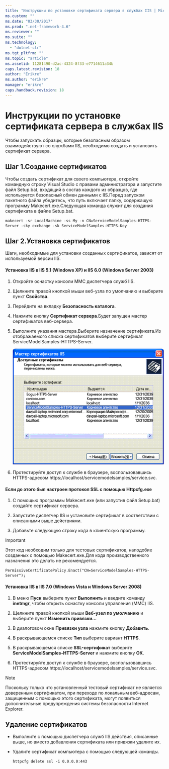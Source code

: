 ```yaml
---
title: "Инструкции по установке сертификата сервера в службах IIS | Microsoft Docs"
ms.custom: ""
ms.date: "03/30/2017"
ms.prod: ".net-framework-4.6"
ms.reviewer: ""
ms.suite: ""
ms.technology: 
  - "dotnet-clr"
ms.tgt_pltfrm: ""
ms.topic: "article"
ms.assetid: 11281490-d2ac-4324-8f33-e7714611a34b
caps.latest.revision: 18
author: "Erikre"
ms.author: "erikre"
manager: "erikre"
caps.handback.revision: 18
---
```

# Инструкции по установке сертификата сервера в службах IIS
Чтобы запускать образцы, которые безопасным образом взаимодействуют со службами IIS, необходимо создать и установить сертификат сервера.  
  
## Шаг 1.Создание сертификатов  
 Чтобы создать сертификат для своего компьютера, откройте командную строку Visual Studio с правами администратора и запустите файл Setup.bat, входящий в состав каждого из образцов, где используется безопасный обмен данными с IIS.Перед запуском пакетного файла убедитесь, что путь включает папку, содержащую программу Makecert.exe.Следующая команда служит для создания сертификата в файле Setup.bat.  
  
```  
makecert -sr LocalMachine -ss My -n CN=ServiceModelSamples-HTTPS-Server -sky exchange -sk ServiceModelSamples-HTTPS-Key  
```  
  
## Шаг 2.Установка сертификатов  
 Шаги, необходимые для установки созданных сертификатов, зависят от используемой версии IIS.  
  
#### Установка IIS в IIS 5.1 \(Windows XP\) и IIS 6.0 \(Windows Server 2003\)  
  
1.  Откройте оснастку консоли MMC диспетчера служб IIS.  
  
2.  Щелкните правой кнопкой мыши веб\-узла по умолчанию и выберите пункт **Свойства**.  
  
3.  Перейдите на вкладку **Безопасность каталога**.  
  
4.  Нажмите кнопку **Сертификат сервера**.Будет запущен мастер сертификатов веб\-сервера.  
  
5.  Выполните указания мастера.Выберите назначение сертификата.Из отображаемого списка сертификатов выберите сертификат ServiceModelSamples\-HTTPS\-Server.  
  
     ![Мастер сертификатов IIS](../../../../docs/framework/wcf/samples/media/iiscertificate-wizard.GIF "IISCertificate\_Wizard")  
  
6.  Протестируйте доступ к службе в браузере, воспользовавшись HTTPS\-адресом https:\/\/localhost\/servicemodelsamples\/service.svc.  
  
#### Если до этого был настроен протокол SSL с помощью Httpcfg.exe  
  
1.  С помощью программы Makecert.exe \(или запустив файл Setup.bat\) создайте сертификат сервера.  
  
2.  Запустите диспетчер IIS и установите сертификат в соответствии с описанными выше действиями.  
  
3.  Добавьте следующую строку кода в клиентскую программу.  
  
> [!IMPORTANT]
>  Этот код необходим только для тестовых сертификатов, наподобие созданных с помощью Makecert.exe.Для кода производственного назначения это делать не рекомендуется.  
  
```  
PermissiveCertificatePolicy.Enact("CN=ServiceModelSamples-HTTPS-Server");  
```  
  
#### Установка IIS в IIS 7.0 \(Windows Vista и Windows Server 2008\)  
  
1.  В меню **Пуск** выберите пункт **Выполнить** и введите команду **inetmgr**, чтобы открыть оснастку консоли управления \(MMC\) IIS.  
  
2.  Щелкните правой кнопкой мыши **Веб\-узел по умолчанию** и выберите пункт **Изменить привязки…**  
  
3.  В диалоговом окне **Привязки узла** нажмите кнопку **Добавить**.  
  
4.  В раскрывающемся списке **Тип** выберите вариант **HTTPS**.  
  
5.  В раскрывающемся списке **SSL\-сертификат** выберите **ServiceModelSamples\-HTTPS\-Server** и нажмите кнопку **ОК**.  
  
6.  Протестируйте доступ к службе в браузере, воспользовавшись HTTPS\-адресом https:\/\/localhost\/servicemodelsamples\/service.svc.  
  
> [!NOTE]
>  Поскольку только что установленный тестовый сертификат не является доверенным сертификатом, при переходе по локальным веб\-адресам, защищенным с помощью этого сертификата, могут появиться дополнительные предупреждения системы безопасности Internet Explorer.  
  
## Удаление сертификатов  
  
-   Выполните с помощью диспетчера служб IIS действия, описанные выше, но вместо добавления сертификата или привязки удалите их.  
  
-   Удалите сертификат компьютера с помощью следующей команды.  
  
    ```  
    httpcfg delete ssl -i 0.0.0.0:443  
    ```